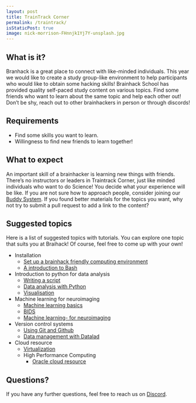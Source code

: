 ```yaml
---
layout: post
title: TrainTrack Corner
permalink: /traintrack/
isStaticPost: true
image: nick-morrison-FHnnjk1Yj7Y-unsplash.jpg
---
```


## What is it?

Branhack is a great place to connect with like-minded individuals.
This year we would like to create a study group-like environment to help participants who would like to obtain some hacking skills!
Brainhack School has provided quality self-paced study content on various topics.
Find some friends who want to learn about the same topic and help each other out!
Don’t be shy, reach out to other brainhackers in person or through discords!

## Requirements

- Find some skills you want to learn.
- Willingness to find new friends to learn together!

## What to expect

An important skill of a brainhacker is learning new things with friends.
There’s no instructors or leaders in Traintrack Corner, just like minded individuals who want to do Science!
You decide what your experience will be like.
If you are not sure how to approach people, consider joining our [Buddy System](/buddy-system/).
If you found better materials for the topics you want, why not try to submit a pull request to add a link to the content?

## Suggested topics

Here is a list of suggested topics with tutorials.
You can explore one topic that suits you at Braihack!
Of course, feel free to come up with your own!

- Installation
  - [Set up a brainhack friendly computing environment](https://psy6983.brainhackmtl.org/modules/introduction_to_terminal/)
  - [A introduction to Bash](https://psy6983.brainhackmtl.org/modules/introduction_to_terminal/)
- Introduction to python for data analysis
  - [Writing a script](https://psy6983.brainhackmtl.org/modules/python_scripts/)
  - [Data analysis with Python](https://psy6983.brainhackmtl.org/modules/python_data_analysis/)
  - [Visualisation](https://psy6983.brainhackmtl.org/modules/python_visualization/)
- Machine learning for neuroimaging
  - [Machine learning basics](https://psy6983.brainhackmtl.org/modules/machine_learning_basics/)
  - [BIDS](https://psy6983.brainhackmtl.org/modules/bids/)
  - [Machine learning-  for neuroimaging](https://psy6983.brainhackmtl.org/modules/machine_learning_neuroimaging/)
- Version control systems
  - [Using Git and Github](https://psy6983.brainhackmtl.org/modules/git_github/)
  - [Data management with Datalad](https://psy6983.brainhackmtl.org/modules/datalad/)
- Cloud resource
  - [Virtualization](https://psy6983.brainhackmtl.org/modules/containers/)
  - High Performance Computing
    - [Oracle cloud resource](https://brainhack.org/brainhack_cloud/)

## Questions?

If you have any further questions, feel free to reach us on [Discord](TBA).
